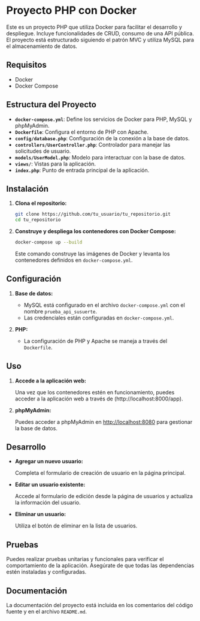 # Proyecto PHP con Docker

Este es un proyecto PHP que utiliza Docker para facilitar el desarrollo y despliegue. Incluye funcionalidades de CRUD, consumo de una API pública. El proyecto está estructurado siguiendo el patrón MVC y utiliza MySQL para el almacenamiento de datos.

## Requisitos

- Docker
- Docker Compose

## Estructura del Proyecto

- **`docker-compose.yml`**: Define los servicios de Docker para PHP, MySQL y phpMyAdmin.
- **`Dockerfile`**: Configura el entorno de PHP con Apache.
- **`config/database.php`**: Configuración de la conexión a la base de datos.
- **`controllers/UserController.php`**: Controlador para manejar las solicitudes de usuario.
- **`models/UserModel.php`**: Modelo para interactuar con la base de datos.
- **`views/`**: Vistas para la aplicación.
- **`index.php`**: Punto de entrada principal de la aplicación.

## Instalación

1. **Clona el repositorio:**

    ```bash
    git clone https://github.com/tu_usuario/tu_repositorio.git
    cd tu_repositorio
    ```

2. **Construye y despliega los contenedores con Docker Compose:**

    ```bash
    docker-compose up --build
    ```

    Este comando construye las imágenes de Docker y levanta los contenedores definidos en `docker-compose.yml`.

## Configuración

1. **Base de datos:**
   
   - MySQL está configurado en el archivo `docker-compose.yml` con el nombre `prueba_api_susuerte`.
   - Las credenciales están configuradas en `docker-compose.yml`.

2. **PHP:**
   
   - La configuración de PHP y Apache se maneja a través del `Dockerfile`.

## Uso

1. **Accede a la aplicación web:**

    Una vez que los contenedores estén en funcionamiento, puedes acceder a la aplicación web a través de (http://localhost:8000/app).

2. **phpMyAdmin:**

    Puedes acceder a phpMyAdmin en [http://localhost:8080](http://localhost:8080) para gestionar la base de datos.

## Desarrollo

- **Agregar un nuevo usuario:**
  
  Completa el formulario de creación de usuario en la página principal.

- **Editar un usuario existente:**
  
  Accede al formulario de edición desde la página de usuarios y actualiza la información del usuario.

- **Eliminar un usuario:**
  
  Utiliza el botón de eliminar en la lista de usuarios.

## Pruebas

Puedes realizar pruebas unitarias y funcionales para verificar el comportamiento de la aplicación. Asegúrate de que todas las dependencias estén instaladas y configuradas.

## Documentación

La documentación del proyecto está incluida en los comentarios del código fuente y en el archivo `README.md`.

